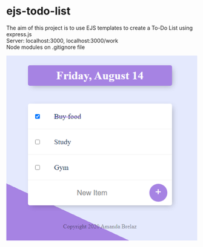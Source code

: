 # ejs-todo-list

The aim of this project is to use EJS templates to create a To-Do List using express.js   
Server: localhost:3000, localhost:3000/work  
Node modules on .gitignore file  

![alt text](https://github.com/amandabrelaz/ejs-todo-list/blob/master/final-result.png)
